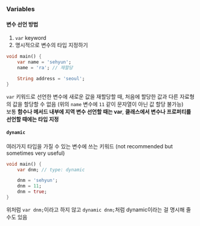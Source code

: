 ### Variables

#### 변수 선언 방법

1. `var` keyword
2. 명시적으로 변수의 타입 지정하기

```dart
void main() {
    var name = 'sehyun';
    name = 'ra'; // 재할당

    String address = 'seoul';
}
```

`var` 키워드로 선언한 변수에 새로운 값을 재할당할 때, 처음에 할당한 값과 다른 자료형의 값을 할당할 수 없음 (위의 `name` 변수에 `11` 같이 문자열이 아닌 값 할당 불가능)  
보통 **함수나 메서드 내부에 지역 변수 선언할 때는 var**, **클래스에서 변수나 프로퍼티를 선언할 때에는 타입 지정**

#### `dynamic`

여러가지 타입을 가질 수 있는 변수에 쓰는 키워드 (not recommended but sometimes very useful)

```dart
void main() {
    var dnm; // type: dynamic

    dnm = 'sehyun';
    dnm = 11;
    dnm = true;
}
```

위처럼 `var dnm;`이라고 하지 않고 `dynamic dnm;`처럼 dynamic이라는 걸 명시해 줄 수도 있음
